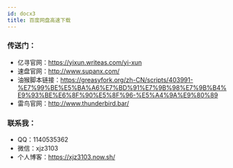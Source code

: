 ```yaml
---
id: docx3
title: 百度网盘高速下载
---
```

### 传送门：
* 亿寻官网：https://yixun.writeas.com/yi-xun
* 速盘官网：http://www.supanx.com/
* 油猴脚本链接：https://greasyfork.org/zh-CN/scripts/403991-%E7%99%BE%E5%BA%A6%E7%BD%91%E7%9B%98%E7%9B%B4%E9%93%BE%E6%8F%90%E5%8F%96-%E5%A4%9A%E9%80%89
* 雷鸟官网：http://www.thunderbird.bar/

### 联系我：
* QQ：1140535362
* 微信：xjz3103
* 个人博客：https://xjz3103.now.sh/